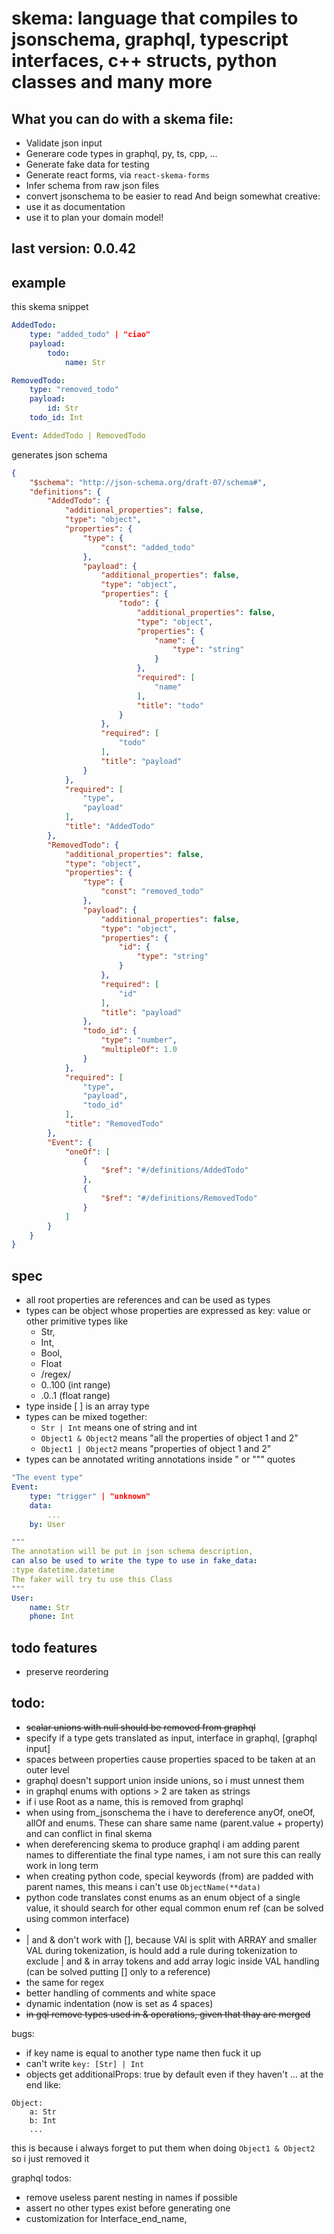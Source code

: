 # skema: language that compiles to jsonschema, graphql, typescript interfaces, c++ structs, python classes and many more

## What you can do with a skema file:
- Validate json input
- Generare code types in graphql, py, ts, cpp, ...
- Generate fake data for testing
- Generate react forms, via `react-skema-forms`
- Infer schema from raw json files
- convert jsonschema to be easier to read
And beign somewhat creative:
- use it as documentation
- use it to plan your domain model!

<!---[bump]--->
## last version: 0.0.42
## example


this skema snippet
```yaml
AddedTodo:
    type: "added_todo" | "ciao"
    payload:
        todo:
            name: Str

RemovedTodo:
    type: "removed_todo"
    payload:
        id: Str
    todo_id: Int

Event: AddedTodo | RemovedTodo
```
generates json schema
```json
{
    "$schema": "http://json-schema.org/draft-07/schema#",
    "definitions": {
        "AddedTodo": {
            "additional_properties": false,
            "type": "object",
            "properties": {
                "type": {
                    "const": "added_todo"
                },
                "payload": {
                    "additional_properties": false,
                    "type": "object",
                    "properties": {
                        "todo": {
                            "additional_properties": false,
                            "type": "object",
                            "properties": {
                                "name": {
                                    "type": "string"
                                }
                            },
                            "required": [
                                "name"
                            ],
                            "title": "todo"
                        }
                    },
                    "required": [
                        "todo"
                    ],
                    "title": "payload"
                }
            },
            "required": [
                "type",
                "payload"
            ],
            "title": "AddedTodo"
        },
        "RemovedTodo": {
            "additional_properties": false,
            "type": "object",
            "properties": {
                "type": {
                    "const": "removed_todo"
                },
                "payload": {
                    "additional_properties": false,
                    "type": "object",
                    "properties": {
                        "id": {
                            "type": "string"
                        }
                    },
                    "required": [
                        "id"
                    ],
                    "title": "payload"
                },
                "todo_id": {
                    "type": "number",
                    "multipleOf": 1.0
                }
            },
            "required": [
                "type",
                "payload",
                "todo_id"
            ],
            "title": "RemovedTodo"
        },
        "Event": {
            "oneOf": [
                {
                    "$ref": "#/definitions/AddedTodo"
                },
                {
                    "$ref": "#/definitions/RemovedTodo"
                }
            ]
        }
    }
}
```
## spec

- all root properties are references and can be used as types
- types can be object whose properties are expressed as key: value or other primitive types like 
    - Str,
    - Int,
    - Bool,
    - Float
    - /regex/
    - 0..100 (int range)
    - .0..1 (float range)
- type inside [ ] is an array type
- types can be mixed together: 
    - `Str | Int` means one of string and int
    - `Object1 & Object2` means "all the properties of object 1 and 2"
    - `Object1 | Object2` means "properties of object 1 and 2"
- types can be annotated writing annotations inside " or """ quotes
```yaml
"The event type"
Event:
    type: "trigger" | "unknown"
    data:
        ...
    by: User

"""
The annotation will be put in json schema description,
can also be used to write the type to use in fake_data:
:type datetime.datetime
The faker will try tu use this Class
"""
User:
    name: Str
    phone: Int
```

## todo features
- preserve reordering

## todo:
- ~~scalar unions with null should be removed from graphql~~
- specify if a type gets translated as input, interface in graphql, [graphql input]
- spaces between properties cause properties spaced to be taken at an outer level
- graphql doesn't support union inside unions, so i must unnest them
- in graphql enums with options > 2 are taken as strings
- if i use Root as a name, this is removed from graphql
- when using from_jsonschema the i have to dereference anyOf, oneOf, allOf and enums. These can share same name (parent.value + property) and can conflict in final skema
- when dereferencing skema to produce graphql i am adding parent  names to differentiate the final type names, i am not sure this can really work in long term
- when creating python code, special keywords (from) are padded with parent names, this means i can't use `ObjectName(**data)`
- python code translates const enums as an enum object of a single value, it should search for other equal common enum ref (can be solved using common interface)
- 
- | and & don't work with [], because VAl is split with ARRAY and smaller VAL during tokenization, is hould add a rule during tokenization to exclude | and & in array tokens and add array logic inside VAL handling (can be solved putting [] only to a reference)
- the same for regex
- better handling of comments and white space
- dynamic indentation (now is set as 4 spaces)
- ~~in gql remove types used in & operations, given that thay are merged~~





bugs:
- if key name is equal to another type name then fuck it up
- can't write `key: [Str] | Int`
- objects get additionalProps: true by default even if they haven't ... at the end like:
```
Object:
    a: Str
    b: Int
    ...
```
this is because i always forget to put them when doing `Object1 & Object2` so i just removed it



graphql todos:
- remove useless parent nesting in names if possible
- assert no other types exist before generating one
- customization for Interface_end_name, 
